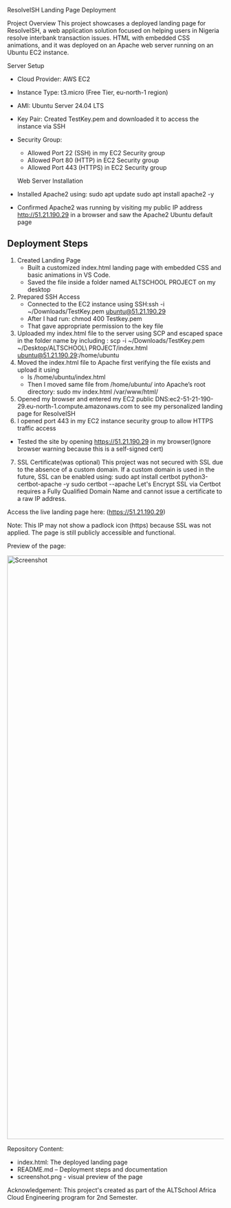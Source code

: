 ResolveISH Landing Page Deployment

 Project Overview
This project showcases a deployed landing page for ResolveISH, a web application solution focused on helping users in Nigeria resolve interbank transaction issues. HTML with embedded CSS animations, and it was deployed on an Apache web server running on an Ubuntu EC2 instance.


 Server Setup

- Cloud Provider: AWS EC2
- Instance Type: t3.micro (Free Tier, eu-north-1 region)
- AMI: Ubuntu Server 24.04 LTS
- Key Pair: Created TestKey.pem and downloaded it to access the instance via SSH
- Security Group: 
  - Allowed Port 22 (SSH) in my EC2 Security group
  - Allowed Port 80 (HTTP) in EC2 Security group
  - Allowed Port 443 (HTTPS) in EC2 Security group


  Web Server Installation

- Installed Apache2 using:
  sudo apt update
  sudo apt install apache2 -y
- Confirmed Apache2 was running by visiting my public IP address http://51.21.190.29 in a browser and saw the Apache2 Ubuntu default page


## Deployment Steps
1. Created Landing Page
   - Built a customized index.html landing page with embedded CSS and basic animations in VS Code.
   - Saved the file inside a folder named ALTSCHOOL PROJECT on my desktop
2. Prepared SSH Access
   - Connected to the EC2 instance using SSH:ssh -i ~/Downloads/TestKey.pem ubuntu@51.21.190.29
   - After I had run: chmod 400 Testkey.pem 
   - That gave appropriate permission to the key file
3. Uploaded my index.html file to the server using SCP and escaped space in the folder name by including \:
 scp -i ~/Downloads/TestKey.pem ~/Desktop/ALTSCHOOL\ PROJECT/index.html ubuntu@51.21.190.29:/home/ubuntu
4. Moved the index.html file to Apache first verifying the file exists and upload it using
   - ls /home/ubuntu/index.html
   - Then I moved same file from /home/ubuntu/ into Apache’s root directory:
   sudo mv index.html /var/www/html/
5. Opened my browser and entered my EC2 public DNS:ec2-51-21-190-29.eu-north-1.compute.amazonaws.com to see my personalized landing page for ResolveISH
6.  I opened port 443 in my EC2 instance security group to allow HTTPS traffic access
- Tested the site by opening https://51.21.190.29 in my browser(Ignore browser warning because this is a self-signed cert)

7. SSL Certificate(was optional)
This project was not secured with SSL due to the absence of a custom domain. If a custom domain is used in the future, SSL can be enabled using:
sudo apt install certbot python3-certbot-apache -y
sudo certbot --apache
Let's Encrypt SSL via Certbot requires a Fully Qualified Domain Name and cannot issue a certificate to a raw IP address.

Access the live landing page here:
 (https://51.21.190.29)

Note: This IP may not show a padlock icon (https) because SSL was not applied. The page is still publicly accessible and functional.

Preview of the page:

<img width="1359" alt="Screenshot" src="https://github.com/user-attachments/assets/98332c5e-6ba8-4bd4-a3dc-633333d0abba" />


Repository Content:
- index.html: The deployed landing page
- README.md – Deployment steps and documentation
- screenshot.png - visual preview of the page
  
Acknowledgement:
This project's created as part of the ALTSchool Africa Cloud Engineering program for 2nd Semester.

